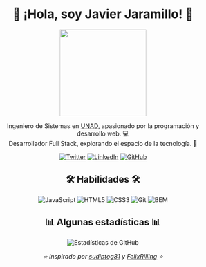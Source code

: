 <!-- Encabezado -->
<h1 align="center">👋 ¡Hola, soy Javier Jaramillo! 🚀</h1>
<p align="center">
  <img src="https://media.giphy.com/media/12oufCB0MyZ1Go/giphy.gif" width="200">
</p>

<!-- Presentación -->
<p align="center">
  Ingeniero de Sistemas en <a href="https://www.unad.edu.co/">UNAD</a>, apasionado por la programación y desarrollo web. 💻<br>
  Desarrollador Full Stack, explorando el espacio de la tecnología. 🚀
</p>

<!-- Redes Sociales y Contacto -->
<p align="center">
  <a href="https://twitter.com/javifullstack"><img src="https://img.shields.io/twitter/follow/javifullstack?label=Twitter&style=social" alt="Twitter"></a>
  <a href="https://www.linkedin.com/in/javier-fullstack/"><img src="https://img.shields.io/badge/-LinkedIn-blue?style=flat-square&logo=linkedin" alt="LinkedIn"></a>
  <a href="https://github.com/j4vj4r"><img src="https://img.shields.io/github/followers/j4vj4r?label=Follow&style=social" alt="GitHub"></a>
</p>

<!-- Habilidades -->
<h2 align="center">🛠️ <b>Habilidades</b> 🛠️</h2>
<p align="center">
  <img src="https://img.shields.io/badge/JavaScript-%23323330.svg?style=for-the-badge&logo=javascript&logoColor=%23f7de1e" alt="JavaScript"/>
  <img src="https://img.shields.io/badge/HTML5-%23e34f26.svg?style=for-the-badge&logo=html5&logoColor=white" alt="HTML5"/>
  <img src="https://img.shields.io/badge/CSS3-%233573b5.svg?style=for-the-badge&logo=css3&logoColor=white" alt="CSS3"/>
  <img src="https://img.shields.io/badge/Git-%23fc6d26.svg?style=for-the-badge&logo=git&logoColor=white" alt="Git"/>
  <img src="https://i.postimg.cc/qvVwr03K/bem.jpg" alt="BEM"/>
  <!-- Agrega más aquí -->
</p>

<!-- Estadísticas -->
<h2 align="center">📊 Algunas estadísticas 📊</h2>
<p align="center">
  <img src="https://github-readme-stats.vercel.app/api?username=J4VJ4R&show_icons=true&title_color=fff&icon_color=79ff97&text_color=9f9f9f&bg_color=151515" alt="Estadísticas de GitHub">
</p>

<!-- Pie de página -->
<p align="center">
  <em>⭐️ Inspirado por <a href="https://github.com/sudiptog81">sudiptog81</a> y <a href="https://github.com/FelixRilling">FelixRilling</a> ⭐️</em>
</p>
